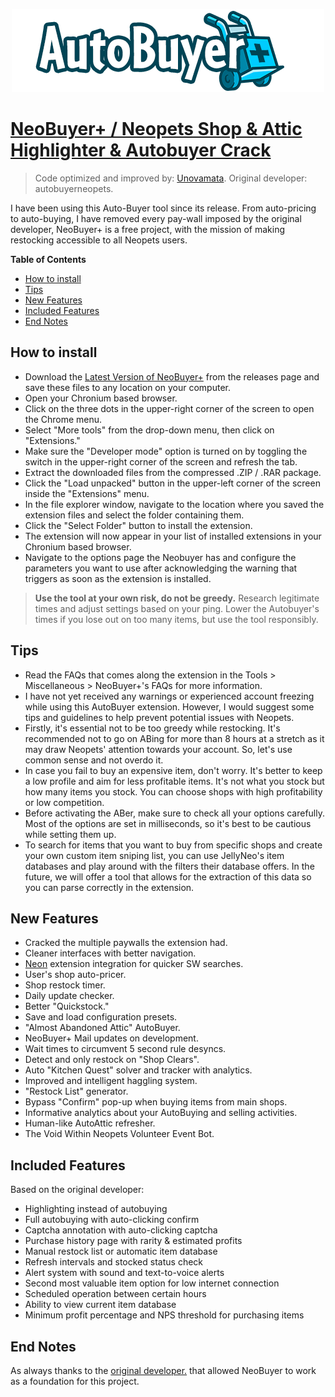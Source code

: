 <p align="center">
  <img src="Autobuyer/Logos/logo.png" />
</p>

# [NeoBuyer+ / Neopets Shop & Attic Highlighter & Autobuyer Crack](https://chrome.google.com/webstore/detail/neopets-shop-attic-highli/gcoedojijoejlngkneocccmnjkbbbfmd "Neopets Shop & Attic Highlighter & Autobuyer")
> Code optimized and improved by: [Unovamata](https://github.com/Unovamata "Unovamata"). Original developer: autobuyerneopets.

I have been using this Auto-Buyer tool since its release. From auto-pricing to auto-buying, I have removed every pay-wall imposed by the original developer, NeoBuyer+ is 
a free project, with the mission of making restocking accessible to all Neopets users.

**Table of Contents**

+ [How to install](#how-to-install)
+ [Tips](#tips)
+ [New Features](#new-features)
+ [Included Features](#included-features)
+ [End Notes](#end-notes)

## How to install
- Download the [Latest Version of NeoBuyer+](https://github.com/Unovamata/Neopets-Shop-And-Attic-Autobuyer-Cracked/releases) from the releases page and save these files to any location on your computer.
- Open your Chronium based browser.
- Click on the three dots in the upper-right corner of the screen to open the Chrome menu.
- Select "More tools" from the drop-down menu, then click on "Extensions."
- Make sure the "Developer mode" option is turned on by toggling the switch in the upper-right corner of the screen and refresh the tab.
- Extract the downloaded files from the compressed .ZIP / .RAR package.
- Click the "Load unpacked" button in the upper-left corner of the screen inside the "Extensions" menu.
- In the file explorer window, navigate to the location where you saved the extension files and select the folder containing them.
- Click the "Select Folder" button to install the extension.
- The extension will now appear in your list of installed extensions in your Chronium based browser.
- Navigate to the options page the Neobuyer has and configure the parameters you want to use after acknowledging the warning that triggers as soon as the extension is installed.

> **Use the tool at your own risk, do not be greedy.** Research legitimate times and adjust settings based on your ping. Lower the Autobuyer's times if you lose out on too many items, but use the tool responsibly.

## Tips

- Read the FAQs that comes along the extension in the Tools > Miscellaneous > NeoBuyer+'s FAQs for more information.
- I have not yet received any warnings or experienced account freezing while using this AutoBuyer extension. However, I would suggest some tips and guidelines to help prevent potential issues with Neopets.
- Firstly, it's essential not to be too greedy while restocking. It's recommended not to go on ABing for more than 8 hours at a stretch as it may draw Neopets' attention towards your account. So, let's use common sense and not overdo it.
- In case you fail to buy an expensive item, don't worry. It's better to keep a low profile and aim for less profitable items. It's not what you stock but how many items you stock. You can choose shops with high profitability or low competition.
- Before activating the ABer, make sure to check all your options carefully. Most of the options are set in milliseconds, so it's best to be cautious while setting them up.
- To search for items that you want to buy from specific shops and create your own custom item sniping list, you can use JellyNeo's item databases and play around with the filters their database offers. In the future, we will offer a tool that allows for the extraction of this data so you can parse correctly in the extension.

## New Features

- Cracked the multiple paywalls the extension had.
- Cleaner interfaces with better navigation.
- [Neon](https://chrome.google.com/webstore/detail/neon/hpbfhmapaaocfnpmbikclmeokcgpljnm "Neon") extension integration for quicker SW searches.
- User's shop auto-pricer.
- Shop restock timer.
- Daily update checker.
- Better "Quickstock."
- Save and load configuration presets.
- "Almost Abandoned Attic" AutoBuyer.
- NeoBuyer+ Mail updates on development.
- Wait times to circumvent 5 second rule desyncs.
- Detect and only restock on "Shop Clears".
- Auto "Kitchen Quest" solver and tracker with analytics.
- Improved and intelligent haggling system.
- "Restock List" generator.
- Bypass "Confirm" pop-up when buying items from main shops.
- Informative analytics about your AutoBuying and selling activities.
- Human-like AutoAttic refresher.
- The Void Within Neopets Volunteer Event Bot.

## Included Features

Based on the original developer:

- Highlighting instead of autobuying
- Full autobuying with auto-clicking confirm
- Captcha annotation with auto-clicking captcha
- Purchase history page with rarity & estimated profits
- Manual restock list or automatic item database
- Refresh intervals and stocked status check
- Alert system with sound and text-to-voice alerts
- Second most valuable item option for low internet connection
- Scheduled operation between certain hours
- Ability to view current item database
- Minimum profit percentage and NPS threshold for purchasing items



## End Notes

As always thanks to the [original developer.](https://chrome.google.com/webstore/detail/neopets-shop-attic-highli/gcoedojijoejlngkneocccmnjkbbbfmd "original developer.") that allowed NeoBuyer to work as a foundation for this project.

